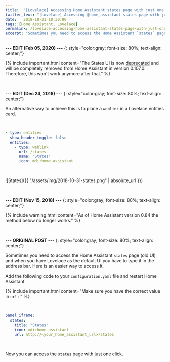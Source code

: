```yaml
---
title:  "[Lovelace] Accessing Home Assistant states page with just one click"
twitter_text: "[Lovelace] Accessing @home_assistant states page with just one click"
date:   2018-10-31 10:30:00
tags: [Home Assistant, Lovelace]
permalink: /lovelace-accessing-home-assistant-states-page-with-just-one-click/
excerpt: "Sometimes you need to access the Home Assistant `states` page (old UI) and when you have Lovelace as the default UI you have to type it in the address bar. Here is an easier way to access it."
---
```

<!-- markdownlint-disable html -->
**--- EDIT \(Feb 05, 2020\) ---**
{: style="color:gray; font-size: 80%; text-align: center;"}

{% include important.html content="The States UI is now [deprecated](https://www.home-assistant.io/blog/2020/02/05/release-105/#the-old-states-ui-is-now-deprecated) and will be completely removed from Home Assistant in version 0.107.0. Therefore, this won't work anymore after that." %}

<br />

**--- EDIT \(Dec 24, 2018\) ---**
{: style="color:gray; font-size: 80%; text-align: center;"}

An alternative way to achieve this is to place a `weblink` in a Lovelace entities card.

<br />

```yaml
- type: entities
  show_header_toggle: false
  entities:
    - type: weblink
      url: /states
      name: "States"
      icon: mdi:home-assistant
```

<br />

![States]({{ "/assets/img/2018-10-31-states.png" | absolute_url }})

<br />

**--- EDIT \(Nov 15, 2018\) ---**
{: style="color:gray; font-size: 80%; text-align: center;"}

{% include warning.html content="As of Home Assistant version 0.84 the method below no longer works." %}

<br />

**--- ORIGINAL POST ---**
{: style="color:gray; font-size: 80%; text-align: center;"}

Sometimes you need to access the Home Assistant `states` page \(old UI\) and when you have Lovelace as the default UI you have to type it in the address bar. Here is an easier way to access it.

Add the following code to your `configuration.yaml` file and restart Home Assistant.

{% include important.html content="Make sure you have the correct value in `url:`." %}

<br />

```yaml
panel_iframe:
  states:
    title: "States"
    icon: mdi:home-assistant
    url: http://<your_home_assistant_url>/states
```

<br />

Now you can access the `states` page with just one click.
